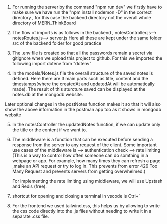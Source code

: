 1. For running the server by the command "npm run dev" we firstly have to make sure we have run the "npm install nodemon -D" in the correct directory , for this case the backend directory not the overall whole directory of MERN_ThinkBoard

2. The flow of imports is as follows in the backend ,
   notesController.js--> notesRoutes.js--> server.js
   Here all these are kept under the same folder src of the backend folder for good practice

3. The .env file is created so that all the passwords remain a secret via gitignore when we upload this project to github.
   For this we imported the following
   import dotenv from "dotenv"

4. In the models/Notes.js file the overall structure of the saved notes is defined. Here there are 3 main parts such as title, content and the timestamps(where the createdAt and updatedAt will be automatically made). The result of this sturcture saved can be displayed at the notes.db at the mongodb website.

Later optional changes in the postNotes function makes it so that it will also show the above information in the postman app too as it shows in mongodb website

5. In the notesController the updatedNotes function, if we can update only the title or the content if we want to.

6. The middleware is a function that can be executed before sending a response from the server to any request of the client. Some important use cases of the middleware is
   --> authentication check
   --> rate limiting (This is a way to control how often someone can do somthing in a webpage or app. For example, how many times they can refresh a page ,make an API request or try to log in. This prevents from error 429 Too Many Request and prevents servers from getting overwhelmed.)

   For implementing the rate limiting using middleware, we will use Upstash and Redis (free).

7. shortcut for opening and closing a terminal in vscode is Ctrl+`

8. For the frontend we used tailwind.css, this helps us  by allowing to write the css code directly into the .js files without needing to write it in a separate .css file. 